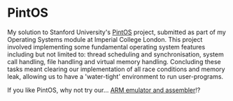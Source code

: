 # PintOS
My solution to Stanford University's [PintOS](https://en.wikipedia.org/wiki/Pintos) project, submitted as part of my Operating Systems module at Imperial College London. This project involved implementing some fundamental operating system features including but not limited to: thread scheduling and synchronisation, system call handling, file handling and virtual memory handling. Concluding these tasks meant clearing our implementation of all race conditions and memory leak, allowing us to have a 'water-tight' environment to run user-programs.

If you like PintOS, why not try our... [ARM emulator and assembler](https://github.com/BnjmnCummings/arm-v8-emulator-and-assembler)!?
